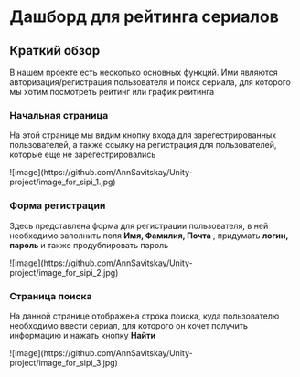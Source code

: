 # Дашборд для рейтинга сериалов
## Краткий обзор
<p> В нашем проекте есть несколько основных функций. Ими являются авторизация/регистрация пользователя и поиск сериала, для которого мы хотим посмотреть рейтинг или график рейтинга </p>
<h3> Начальная страница </h3>
<p> На этой странице мы видим кнопку входа для зарегестрированных пользователей, а также ссылку на регистрация для пользователей, которые еще не зарегестрировались </p>
![image](https://github.com/AnnSavitskay/Unity-project/image_for_sipi_1.jpg)
<h3> Форма регистрации </h3>
<p> Здесь представлена форма для регистрации пользователя, в ней необходимо заполнить поля <strong >Имя, Фамилия, Почта </strong>, придумать <strong> логин, пароль </strong> и также продублировать пароль </p>
![image](https://github.com/AnnSavitskay/Unity-project/image_for_sipi_2.jpg)
<h3> Страница поиска </h3>
<p> На данной странице отображена строка поиска, куда пользователю необходимо ввести сериал, для которого он хочет получить информацию и нажать кнопку <strong> Найти </strong> </p>
![image](https://github.com/AnnSavitskay/Unity-project/image_for_sipi_3.jpg)
